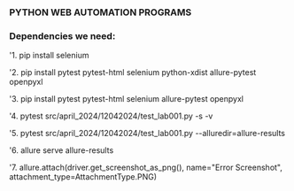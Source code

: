 ### PYTHON WEB AUTOMATION PROGRAMS

### Dependencies we need:

'1. pip install selenium

'2. pip install pytest pytest-html selenium python-xdist allure-pytest openpyxl

'3. pip install pytest pytest-html selenium allure-pytest openpyxl

'4. pytest src/april_2024/12042024/test_lab001.py -s -v

'5. pytest src/april_2024/12042024/test_lab001.py --alluredir=allure-results

'6. allure serve allure-results

'7. allure.attach(driver.get_screenshot_as_png(), name="Error Screenshot", attachment_type=AttachmentType.PNG)
